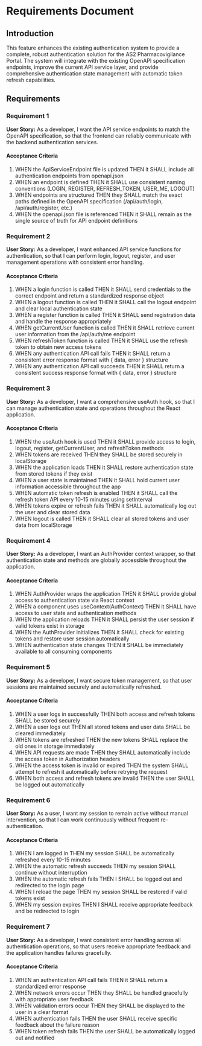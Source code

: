 # Requirements Document

## Introduction

This feature enhances the existing authentication system to provide a complete, robust authentication solution for the AS2 Pharmacovigilance Portal. The system will integrate with the existing OpenAPI specification endpoints, improve the current API service layer, and provide comprehensive authentication state management with automatic token refresh capabilities.

## Requirements

### Requirement 1

**User Story:** As a developer, I want the API service endpoints to match the OpenAPI specification, so that the frontend can reliably communicate with the backend authentication services.

#### Acceptance Criteria

1. WHEN the ApiServiceEndpoint file is updated THEN it SHALL include all authentication endpoints from openapi.json
2. WHEN an endpoint is defined THEN it SHALL use consistent naming conventions (LOGIN, REGISTER, REFRESH_TOKEN, USER_ME, LOGOUT)
3. WHEN endpoints are structured THEN they SHALL match the exact paths defined in the OpenAPI specification (/api/auth/login, /api/auth/register, etc.)
4. WHEN the openapi.json file is referenced THEN it SHALL remain as the single source of truth for API endpoint definitions

### Requirement 2

**User Story:** As a developer, I want enhanced API service functions for authentication, so that I can perform login, logout, register, and user management operations with consistent error handling.

#### Acceptance Criteria

1. WHEN a login function is called THEN it SHALL send credentials to the correct endpoint and return a standardized response object
2. WHEN a logout function is called THEN it SHALL call the logout endpoint and clear local authentication state
3. WHEN a register function is called THEN it SHALL send registration data and handle the response appropriately
4. WHEN getCurrentUser function is called THEN it SHALL retrieve current user information from the /api/auth/me endpoint
5. WHEN refreshToken function is called THEN it SHALL use the refresh token to obtain new access tokens
6. WHEN any authentication API call fails THEN it SHALL return a consistent error response format with { data, error } structure
7. WHEN any authentication API call succeeds THEN it SHALL return a consistent success response format with { data, error } structure

### Requirement 3

**User Story:** As a developer, I want a comprehensive useAuth hook, so that I can manage authentication state and operations throughout the React application.

#### Acceptance Criteria

1. WHEN the useAuth hook is used THEN it SHALL provide access to login, logout, register, getCurrentUser, and refreshToken methods
2. WHEN tokens are received THEN they SHALL be stored securely in localStorage
3. WHEN the application loads THEN it SHALL restore authentication state from stored tokens if they exist
4. WHEN a user state is maintained THEN it SHALL hold current user information accessible throughout the app
5. WHEN automatic token refresh is enabled THEN it SHALL call the refresh token API every 10-15 minutes using setInterval
6. WHEN tokens expire or refresh fails THEN it SHALL automatically log out the user and clear stored data
7. WHEN logout is called THEN it SHALL clear all stored tokens and user data from localStorage

### Requirement 4

**User Story:** As a developer, I want an AuthProvider context wrapper, so that authentication state and methods are globally accessible throughout the application.

#### Acceptance Criteria

1. WHEN AuthProvider wraps the application THEN it SHALL provide global access to authentication state via React context
2. WHEN a component uses useContext(AuthContext) THEN it SHALL have access to user state and authentication methods
3. WHEN the application reloads THEN it SHALL persist the user session if valid tokens exist in storage
4. WHEN the AuthProvider initializes THEN it SHALL check for existing tokens and restore user session automatically
5. WHEN authentication state changes THEN it SHALL be immediately available to all consuming components

### Requirement 5

**User Story:** As a developer, I want secure token management, so that user sessions are maintained securely and automatically refreshed.

#### Acceptance Criteria

1. WHEN a user logs in successfully THEN both access and refresh tokens SHALL be stored securely
2. WHEN a user logs out THEN all stored tokens and user data SHALL be cleared immediately
3. WHEN tokens are refreshed THEN the new tokens SHALL replace the old ones in storage immediately
4. WHEN API requests are made THEN they SHALL automatically include the access token in Authorization headers
5. WHEN the access token is invalid or expired THEN the system SHALL attempt to refresh it automatically before retrying the request
6. WHEN both access and refresh tokens are invalid THEN the user SHALL be logged out automatically

### Requirement 6

**User Story:** As a user, I want my session to remain active without manual intervention, so that I can work continuously without frequent re-authentication.

#### Acceptance Criteria

1. WHEN I am logged in THEN my session SHALL be automatically refreshed every 10-15 minutes
2. WHEN the automatic refresh succeeds THEN my session SHALL continue without interruption
3. WHEN the automatic refresh fails THEN I SHALL be logged out and redirected to the login page
4. WHEN I reload the page THEN my session SHALL be restored if valid tokens exist
5. WHEN my session expires THEN I SHALL receive appropriate feedback and be redirected to login

### Requirement 7

**User Story:** As a developer, I want consistent error handling across all authentication operations, so that users receive appropriate feedback and the application handles failures gracefully.

#### Acceptance Criteria

1. WHEN an authentication API call fails THEN it SHALL return a standardized error response
2. WHEN network errors occur THEN they SHALL be handled gracefully with appropriate user feedback
3. WHEN validation errors occur THEN they SHALL be displayed to the user in a clear format
4. WHEN authentication fails THEN the user SHALL receive specific feedback about the failure reason
5. WHEN token refresh fails THEN the user SHALL be automatically logged out and notified